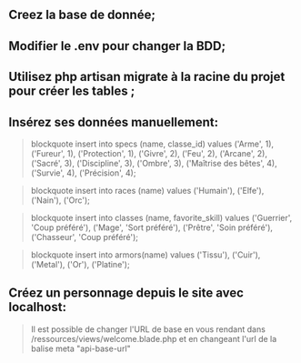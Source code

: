 ## Creez la base de donnée;

## Modifier le .env pour changer la BDD;

## Utilisez php artisan migrate à la racine du projet pour créer les tables ;

## Insérez ses données manuellement:

> blockquote insert into specs (name, classe_id) values ('Arme', 1), ('Fureur', 1), ('Protection', 1), ('Givre', 2), ('Feu', 2), ('Arcane', 2), ('Sacré', 3), ('Discipline', 3), ('Ombre', 3), ('Maîtrise des bêtes', 4), ('Survie', 4), ('Précision', 4);

> blockquote insert into races (name) values ('Humain'), ('Elfe'), ('Nain'), ('Orc');

> blockquote insert into classes (name, favorite_skill) values ('Guerrier', 'Coup préféré'), ('Mage', 'Sort préféré'), ('Prêtre', 'Soin préféré'), ('Chasseur', 'Coup préféré');

> blockquote insert into armors(name) values ('Tissu'), ('Cuir'), ('Metal'), ('Or'), ('Platine');

## Créez un personnage depuis le site avec localhost:
> Il est possible de changer l'URL de base en vous rendant dans /ressources/views/welcome.blade.php et en changeant l'url de la balise meta "api-base-url"